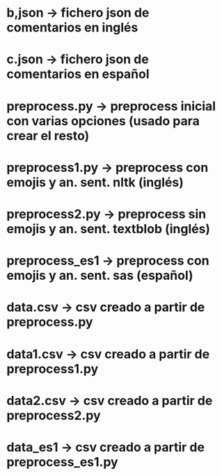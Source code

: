 # b,json -> fichero json de comentarios en inglés
# c.json -> fichero json de comentarios en español
# preprocess.py -> preprocess inicial con varias opciones (usado para crear el resto)
# preprocess1.py -> preprocess con emojis y an. sent. nltk (inglés)
# preprocess2.py -> preprocess sin emojis y an. sent. textblob (inglés)
# preprocess_es1 -> preprocess con emojis y an. sent. sas (español)
# data.csv -> csv creado a partir de preprocess.py
# data1.csv -> csv creado a partir de preprocess1.py
# data2.csv -> csv creado a partir de preprocess2.py
# data_es1 -> csv creado a partir de preprocess_es1.py
